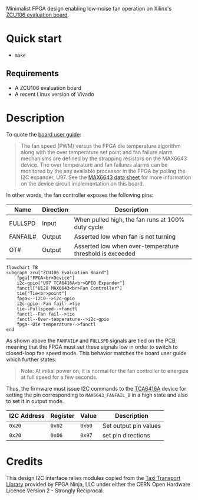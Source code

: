 Minimalist FPGA design enabling low-noise fan operation on Xilinx's [ZCU106 evaluation board][x-zcu106].

# Quick start

- `make`

## Requirements

- A ZCU106 evaluation board
- A recent Linux version of Vivado

# Description

To quote the [board user guide][x-ug1244]:

> The fan speed (PWM) versus the FPGA die temperature algorithm along with the over temperature set point and fan failure alarm mechanisms are defined by the strapping resistors on the MAX6643 device. The over temperature and fan failures alarms can be monitored by the any available processor in the FPGA by polling the I2C expander, U97. See the [MAX6643 data sheet][max6643-ds] for more information on the device circuit implementation on this board.

In other words, the fan controller exposes the following pins:

| Name     | Direction | Description                                              |
| -------- | --------- | -------------------------------------------------------- |
| FULLSPD  | Input     |  When pulled high, the fan runs at 100% duty cycle       |
| FANFAIL# | Output    |  Asserted low when fan is not turning                    |
| OT#      | Output    | Asserted low when over-temperature threshold is exceeded |

```mermaid
flowchart TB
subgraph zcu["ZCU106 Evaluation Board"]
    fpga["FPGA<br>Device"]
    i2c-gpio["U97 TCA6416A<br>GPIO Expander"]
    fanctl["U128 MAX6643<br>Fan Controller"]
    tie["Tie<br>point"]
    fpga<--I2C0-->i2c-gpio
    i2c-gpio--Fan fail-->tie
    tie--Fullspeed-->fanctl
    fanctl--Fan fail-->tie
    fanctl--Over-temperature-->i2c-gpio
    fpga--Die temperature-->fanctl
end
```

As shown above the `FANFAIL#` and `FULLSPD` signals are tied on the PCB, meaning that the FPGA must set these signals low in order to switch to closed-loop fan speed mode. This behavior matches the board user guide which further states:

> Note: At initial power on, it is normal for the fan controller to energize at full speed for a few
seconds.

Thus, the firmware must issue I2C commands to the [TCA6416A][tca6416a-ds] device for setting the pin corresponding to `MAX6643_FANFAIL_B` in a high state and also to set it in output mode.

| I2C Address | Register | Value | Description |
| ----------- | -------- | ----- | ----------- |
| `0x20` | `0x02` | `0x60` | Set output pin values |
| `0x20` | `0x06` | `0x97` | set pin directions |

# Credits

This design I2C interface relies modules copied from the [Taxi Transport Library](https://github.com/fpganinja/taxi) provided by FPGA Ninja, LLC under either the CERN Open Hardware Licence Version 2 - Strongly Reciprocal.

[//]: # (External Links)

[max6643-ds]: https://www.analog.com/media/en/technical-documentation/data-sheets/MAX6643-MAX6645.pdf
[tca6416a-ds]: https://www.ti.com/lit/ds/symlink/tca6416a.pdf
[x-zcu106]: https://www.xilinx.com/products/boards-and-kits/zcu106.html
[x-ug1244]: https://docs.amd.com/v/u/en-US/ug1244-zcu106-eval-bd
